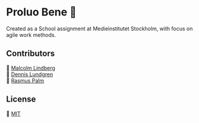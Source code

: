 # Proluo Bene :house_with_garden:
Created as a School assignment at Medieinstitutet Stockholm, with focus on agile work methods.
## Contributors
:elephant: [Malcolm Lindberg](https://github.com/malcolmlindberg) <br/>
:rooster: [Dennis Lundgren](https://github.com/dennislundgren) <br/>
:dolphin: [Rasmus Palm](https://github.com/Rasweb)
## License
:page_facing_up: [MIT](https://mit-license.org)
